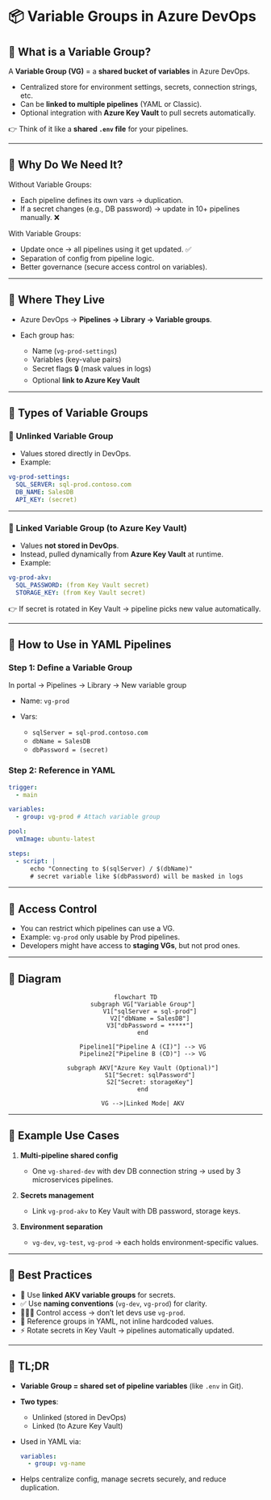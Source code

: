 # 📦 **Variable Groups in Azure DevOps**

## 📌 **What is a Variable Group?**

A **Variable Group (VG)** = a **shared bucket of variables** in Azure DevOps.

- Centralized store for environment settings, secrets, connection strings, etc.
- Can be **linked to multiple pipelines** (YAML or Classic).
- Optional integration with **Azure Key Vault** to pull secrets automatically.

👉 Think of it like a **shared `.env` file** for your pipelines.

---

## 📌 **Why Do We Need It?**

Without Variable Groups:

- Each pipeline defines its own vars → duplication.
- If a secret changes (e.g., DB password) → update in 10+ pipelines manually. ❌

With Variable Groups:

- Update once → all pipelines using it get updated. ✅
- Separation of config from pipeline logic.
- Better governance (secure access control on variables).

---

## 📌 **Where They Live**

- Azure DevOps → **Pipelines → Library → Variable groups**.
- Each group has:

  - Name (`vg-prod-settings`)
  - Variables (key-value pairs)
  - Secret flags 🔒 (mask values in logs)
  - Optional **link to Azure Key Vault**

---

## 📌 **Types of Variable Groups**

### 🔹 **Unlinked Variable Group**

- Values stored directly in DevOps.
- Example:

```yaml
vg-prod-settings:
  SQL_SERVER: sql-prod.contoso.com
  DB_NAME: SalesDB
  API_KEY: (secret)
```

---

### 🔹 **Linked Variable Group (to Azure Key Vault)**

- Values **not stored in DevOps**.
- Instead, pulled dynamically from **Azure Key Vault** at runtime.
- Example:

```yaml
vg-prod-akv:
  SQL_PASSWORD: (from Key Vault secret)
  STORAGE_KEY: (from Key Vault secret)
```

👉 If secret is rotated in Key Vault → pipeline picks new value automatically.

---

## 📌 **How to Use in YAML Pipelines**

### Step 1: Define a Variable Group

In portal → Pipelines → Library → New variable group

- Name: `vg-prod`
- Vars:

  - `sqlServer = sql-prod.contoso.com`
  - `dbName = SalesDB`
  - `dbPassword = (secret)`

### Step 2: Reference in YAML

```yaml
trigger:
  - main

variables:
  - group: vg-prod # Attach variable group

pool:
  vmImage: ubuntu-latest

steps:
  - script: |
      echo "Connecting to $(sqlServer) / $(dbName)"
      # secret variable like $(dbPassword) will be masked in logs
```

---

## 📌 **Access Control**

- You can restrict which pipelines can use a VG.
- Example: `vg-prod` only usable by Prod pipelines.
- Developers might have access to **staging VGs**, but not prod ones.

---

## 📌 **Diagram**

<div align="center">

```mermaid
flowchart TD
    subgraph VG["Variable Group"]
        V1["sqlServer = sql-prod"]
        V2["dbName = SalesDB"]
        V3["dbPassword = *****"]
    end

    Pipeline1["Pipeline A (CI)"] --> VG
    Pipeline2["Pipeline B (CD)"] --> VG

    subgraph AKV["Azure Key Vault (Optional)"]
        S1["Secret: sqlPassword"]
        S2["Secret: storageKey"]
    end

    VG -->|Linked Mode| AKV
```

</div>

---

## 📌 **Example Use Cases**

1. **Multi-pipeline shared config**

   - One `vg-shared-dev` with dev DB connection string → used by 3 microservices pipelines.

2. **Secrets management**

   - Link `vg-prod-akv` to Key Vault with DB password, storage keys.

3. **Environment separation**

   - `vg-dev`, `vg-test`, `vg-prod` → each holds environment-specific values.

---

## 📌 **Best Practices**

- 🔐 Use **linked AKV variable groups** for secrets.
- ✅ Use **naming conventions** (`vg-dev`, `vg-prod`) for clarity.
- 🧑‍🤝‍🧑 Control access → don’t let devs use `vg-prod`.
- 📌 Reference groups in YAML, not inline hardcoded values.
- ⚡ Rotate secrets in Key Vault → pipelines automatically updated.

---

## 🏁 **TL;DR**

- **Variable Group = shared set of pipeline variables** (like `.env` in Git).
- **Two types**:

  - Unlinked (stored in DevOps)
  - Linked (to Azure Key Vault)

- Used in YAML via:

  ```yaml
  variables:
    - group: vg-name
  ```

- Helps centralize config, manage secrets securely, and reduce duplication.
